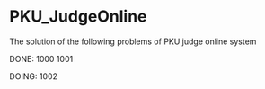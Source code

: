 PKU_JudgeOnline
====================

The solution of the following problems of PKU judge online system

DONE:
	1000
	1001

DOING:
	1002

